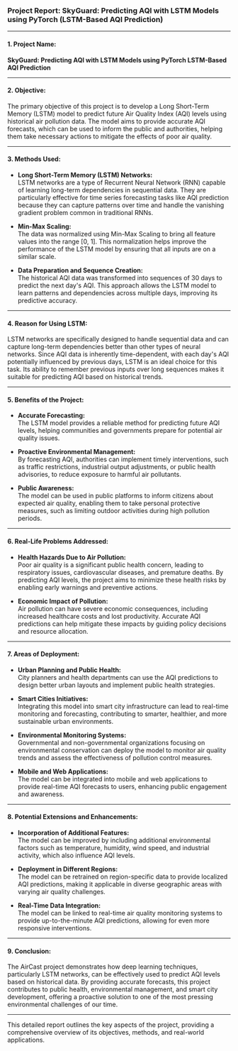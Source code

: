 ### **Project Report: SkyGuard: Predicting AQI with LSTM Models using PyTorch (LSTM-Based AQI Prediction)**

---

#### **1. Project Name:**
**SkyGuard: Predicting AQI with LSTM Models using PyTorch LSTM-Based AQI Prediction**

---

#### **2. Objective:**
The primary objective of this project is to develop a Long Short-Term Memory (LSTM) model to predict future Air Quality Index (AQI) levels using historical air pollution data. 
The model aims to provide accurate AQI forecasts, which can be used to inform the public and authorities, helping them take necessary actions to mitigate the effects of poor air quality.

---

#### **3. Methods Used:**

- **Long Short-Term Memory (LSTM) Networks:**  
  LSTM networks are a type of Recurrent Neural Network (RNN) capable of learning long-term dependencies in sequential data.
  They are particularly effective for time series forecasting tasks like AQI prediction because they can capture patterns over time and handle the vanishing gradient problem common in traditional RNNs.

- **Min-Max Scaling:**  
  The data was normalized using Min-Max Scaling to bring all feature values into the range [0, 1]. This normalization helps improve the performance of the LSTM model by ensuring that all inputs are on a similar scale.

- **Data Preparation and Sequence Creation:**  
  The historical AQI data was transformed into sequences of 30 days to predict the next day's AQI. This approach allows the LSTM model to learn patterns and dependencies across multiple days, improving its predictive accuracy.

---

#### **4. Reason for Using LSTM:**
LSTM networks are specifically designed to handle sequential data and can capture long-term dependencies better than other types of neural networks. 
Since AQI data is inherently time-dependent, with each day's AQI potentially influenced by previous days, LSTM is an ideal choice for this task. 
Its ability to remember previous inputs over long sequences makes it suitable for predicting AQI based on historical trends.

---

#### **5. Benefits of the Project:**

- **Accurate Forecasting:**  
  The LSTM model provides a reliable method for predicting future AQI levels, helping communities and governments prepare for potential air quality issues.

- **Proactive Environmental Management:**  
  By forecasting AQI, authorities can implement timely interventions, such as traffic restrictions, industrial output adjustments, or public health advisories, to reduce exposure to harmful air pollutants.

- **Public Awareness:**  
  The model can be used in public platforms to inform citizens about expected air quality, enabling them to take personal protective measures, such as limiting outdoor activities during high pollution periods.

---

#### **6. Real-Life Problems Addressed:**

- **Health Hazards Due to Air Pollution:**  
  Poor air quality is a significant public health concern, leading to respiratory issues, cardiovascular diseases, and premature deaths.
  By predicting AQI levels, the project aims to minimize these health risks by enabling early warnings and preventive actions.

- **Economic Impact of Pollution:**  
  Air pollution can have severe economic consequences, including increased healthcare costs and lost productivity. Accurate AQI predictions can help mitigate these impacts by guiding policy decisions and resource allocation.

---

#### **7. Areas of Deployment:**

- **Urban Planning and Public Health:**  
  City planners and health departments can use the AQI predictions to design better urban layouts and implement public health strategies.

- **Smart Cities Initiatives:**  
  Integrating this model into smart city infrastructure can lead to real-time monitoring and forecasting, contributing to smarter, healthier, and more sustainable urban environments.

- **Environmental Monitoring Systems:**  
  Governmental and non-governmental organizations focusing on environmental conservation can deploy the model to monitor air quality trends and assess the effectiveness of pollution control measures.

- **Mobile and Web Applications:**  
  The model can be integrated into mobile and web applications to provide real-time AQI forecasts to users, enhancing public engagement and awareness.

---

#### **8. Potential Extensions and Enhancements:**

- **Incorporation of Additional Features:**  
  The model can be improved by including additional environmental factors such as temperature, humidity, wind speed, and industrial activity, which also influence AQI levels.

- **Deployment in Different Regions:**  
  The model can be retrained on region-specific data to provide localized AQI predictions, making it applicable in diverse geographic areas with varying air quality challenges.

- **Real-Time Data Integration:**  
  The model can be linked to real-time air quality monitoring systems to provide up-to-the-minute AQI predictions, allowing for even more responsive interventions.

---

#### **9. Conclusion:**
The AirCast project demonstrates how deep learning techniques, particularly LSTM networks, can be effectively used to predict AQI levels based on historical data. 
By providing accurate forecasts, this project contributes to public health, environmental management, and smart city development, offering a proactive solution to one of the most pressing environmental challenges of our time.

---

This detailed report outlines the key aspects of the project, providing a comprehensive overview of its objectives, methods, and real-world applications.
